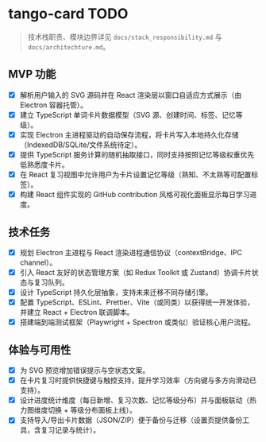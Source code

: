 # tango-card TODO

> 技术栈职责、模块边界详见 `docs/stack_responsibility.md` 与 `docs/architechture.md`。

## MVP 功能
- [x] 解析用户输入的 SVG 源码并在 React 渲染层以窗口自适应方式展示（由 Electron 容器托管）。
- [x] 建立 TypeScript 单词卡片数据模型（SVG 源、创建时间、标签、记忆等级）。
- [x] 实现 Electron 主进程驱动的自动保存流程，将卡片写入本地持久化存储（IndexedDB/SQLite/文件系统待定）。
- [x] 提供 TypeScript 服务计算的随机抽取接口，同时支持按照记忆等级权重优先低熟悉度卡片。
- [x] 在 React 复习视图中允许用户为卡片设置记忆等级（熟知、不太熟等可配置标签）。
- [x] 构建 React 组件实现的 GitHub contribution 风格可视化面板显示每日学习进度。

## 技术任务
- [x] 规划 Electron 主进程与 React 渲染进程通信协议（contextBridge、IPC channel）。
- [x] 引入 React 友好的状态管理方案（如 Redux Toolkit 或 Zustand）协调卡片状态与复习队列。
- [x] 设计 TypeScript 持久化层抽象，支持未来迁移不同存储引擎。
- [x] 配置 TypeScript、ESLint、Prettier、Vite（或同类）以获得统一开发体验，并建立 React + Electron 联调脚本。
- [x] 搭建端到端测试框架（Playwright + Spectron 或类似）验证核心用户流程。

## 体验与可用性
- [x] 为 SVG 预览增加错误提示与空状态文案。
- [x] 在卡片复习时提供快捷键与触控支持，提升学习效率（方向键与多方向滑动已支持）。
- [x] 设计进度统计维度（每日新增、复习次数、记忆等级分布）并与面板联动（热力图维度切换 + 等级分布面板上线）。
- [x] 支持导入/导出卡片数据（JSON/ZIP）便于备份与迁移（设置页提供备份工具，含复习记录与统计）。
